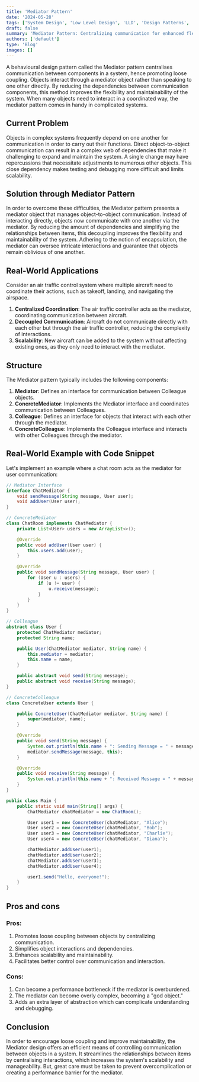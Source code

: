 ```yaml
---
title: 'Mediator Pattern'
date: '2024-05-28'
tags: ['System Design', 'Low Level Design', 'LLD', 'Design Patterns', 'Behavioral Design Pattern']
draft: false
summary: 'Mediator Pattern: Centralizing communication for enhanced flexibility and decoupling in complex systems.'
authors: ['default']
type: 'Blog'
images: []
---
```


A behavioural design pattern called the Mediator pattern centralises communication between components in a system, hence promoting loose coupling. Objects interact through a mediator object rather than speaking to one other directly. By reducing the dependencies between communication components, this method improves the flexibility and maintainability of the system. When many objects need to interact in a coordinated way, the mediator pattern comes in handy in complicated systems.


## Current Problem

Objects in complex systems frequently depend on one another for communication in order to carry out their functions. Direct object-to-object communication can result in a complex web of dependencies that make it challenging to expand and maintain the system. A single change may have repercussions that necessitate adjustments to numerous other objects. This close dependency makes testing and debugging more difficult and limits scalability.


## Solution through Mediator Pattern

In order to overcome these difficulties, the Mediator pattern presents a mediator object that manages object-to-object communication. Instead of interacting directly, objects now communicate with one another via the mediator. By reducing the amount of dependencies and simplifying the relationships between items, this decoupling improves the flexibility and maintainability of the system. Adhering to the notion of encapsulation, the mediator can oversee intricate interactions and guarantee that objects remain oblivious of one another.


## Real-World Applications

Consider an air traffic control system where multiple aircraft need to coordinate their actions, such as takeoff, landing, and navigating the airspace.


1. **Centralized Coordination**: The air traffic controller acts as the mediator, coordinating communication between aircraft.
2. **Decoupled Communication**: Aircraft do not communicate directly with each other but through the air traffic controller, reducing the complexity of interactions.
3. **Scalability**: New aircraft can be added to the system without affecting existing ones, as they only need to interact with the mediator.


## Structure

The Mediator pattern typically includes the following components:

1. **Mediator**: Defines an interface for communication between Colleague objects.
2. **ConcreteMediator**: Implements the Mediator interface and coordinates communication between Colleagues.
3. **Colleague**: Defines an interface for objects that interact with each other through the mediator.
4. **ConcreteColleague**: Implements the Colleague interface and interacts with other Colleagues through the mediator.

## Real-World Example with Code Snippet

Let's implement an example where a chat room acts as the mediator for user communication:


```Java
// Mediator Interface
interface ChatMediator {
    void sendMessage(String message, User user);
    void addUser(User user);
}

// ConcreteMediator
class ChatRoom implements ChatMediator {
    private List<User> users = new ArrayList<>();

    @Override
    public void addUser(User user) {
        this.users.add(user);
    }

    @Override
    public void sendMessage(String message, User user) {
        for (User u : users) {
            if (u != user) {
                u.receive(message);
            }
        }
    }
}

// Colleague
abstract class User {
    protected ChatMediator mediator;
    protected String name;

    public User(ChatMediator mediator, String name) {
        this.mediator = mediator;
        this.name = name;
    }

    public abstract void send(String message);
    public abstract void receive(String message);
}

// ConcreteColleague
class ConcreteUser extends User {

    public ConcreteUser(ChatMediator mediator, String name) {
        super(mediator, name);
    }

    @Override
    public void send(String message) {
        System.out.println(this.name + ": Sending Message = " + message);
        mediator.sendMessage(message, this);
    }

    @Override
    public void receive(String message) {
        System.out.println(this.name + ": Received Message = " + message);
    }
}
```

```Java
public class Main {
    public static void main(String[] args) {
        ChatMediator chatMediator = new ChatRoom();

        User user1 = new ConcreteUser(chatMediator, "Alice");
        User user2 = new ConcreteUser(chatMediator, "Bob");
        User user3 = new ConcreteUser(chatMediator, "Charlie");
        User user4 = new ConcreteUser(chatMediator, "Diana");

        chatMediator.addUser(user1);
        chatMediator.addUser(user2);
        chatMediator.addUser(user3);
        chatMediator.addUser(user4);

        user1.send("Hello, everyone!");
    }
}
```

## Pros and cons

### Pros:

1. Promotes loose coupling between objects by centralizing communication.
2. Simplifies object interactions and dependencies.
3. Enhances scalability and maintainability.
4. Facilitates better control over communication and interaction.

### Cons:

1. Can become a performance bottleneck if the mediator is overburdened.
2. The mediator can become overly complex, becoming a "god object."
3. Adds an extra layer of abstraction which can complicate understanding and debugging.

## Conclusion

In order to encourage loose coupling and improve maintainability, the Mediator design offers an efficient means of controlling communication between objects in a system. It streamlines the relationships between items by centralising interactions, which increases the system's scalability and manageability. But, great care must be taken to prevent overcomplication or creating a performance barrier for the mediator.

